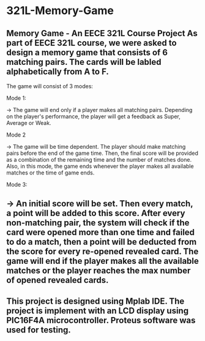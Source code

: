 # 321L-Memory-Game
Memory Game - An EECE 321L Course Project
As part of EECE 321L course, we were asked to design a memory game that consists of 6 matching pairs.
The cards will be labled alphabetically from A to F.
--------------------------------------------------------------------------------------------------------------------------
The game will consist of 3 modes:

Mode 1:
 
 -> The game will end only if a player makes all matching pairs.
    Depending on the player's performance, the player will get a feedback as Super, Average or Weak.

Mode 2 

-> The game will be time dependent. The player should make matching pairs before the
   end of the game time. Then, the final score will be provided as a combination of the remaining
   time and the number of matches done. Also, in this mode, the game ends whenever the player
   makes all available matches or the time of game ends.

Mode 3:

-> An initial score will be set. Then every match, a point will be added to this score. 
After every non-matching pair, the system will check if the card were opened more than one time and failed to do a match, 
then a point will be deducted from the score for every re-opened revealed card.
The game will end if the player makes all the available matches or the player reaches the max number of opened
revealed cards.
--------------------------------------------------------------------------------------------------------------------------
This project is designed using Mplab IDE.
The project is implement with an LCD display using PIC16F4A microcontroller.
Proteus software was used for testing.
--------------------------------------------------------------------------------------------------------------------------

